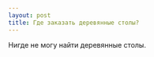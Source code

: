 ```yaml
---
layout: post 
title: Где заказать деревянные столы? 
--- 
```

Нигде не могу найти деревянные столы.